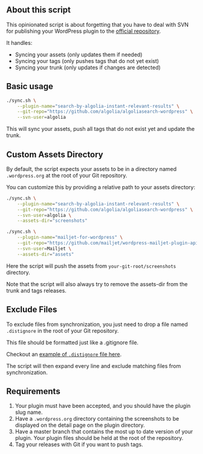## About this script

This opinionated script is about forgetting that you have to deal with SVN for publishing
your WordPress plugin to the [official repository](https://wordpress.org/).

It handles:

- Syncing your assets (only updates them if needed)
- Syncing your tags (only pushes tags that do not yet exist)
- Syncing your trunk (only updates if changes are detected)

## Basic usage

```bash
./sync.sh \
	--plugin-name="search-by-algolia-instant-relevant-results" \
	--git-repo="https://github.com/algolia/algoliasearch-wordpress" \
	--svn-user=algolia
```

This will sync your assets, push all tags that do not exist yet and update the trunk.

## Custom Assets Directory

By default, the script expects your assets to be in a directory named
`.wordpress.org` at the root of your Git repository.

You can customize this by providing a relative path to your assets directory:

```bash
./sync.sh \
	--plugin-name="search-by-algolia-instant-relevant-results" \
	--git-repo="https://github.com/algolia/algoliasearch-wordpress" \
	--svn-user=algolia \
	--assets-dir="screenshots"
```

```bash
./sync.sh \
	--plugin-name="mailjet-for-wordpress" \
	--git-repo="https://github.com/mailjet/wordpress-mailjet-plugin-apiv3" \
	--svn-user=Mailjet \
	--assets-dir="assets"
```

Here the script will push the assets from `your-git-root/screenshots` directory.

Note that the script will also always try to remove the assets-dir from the trunk
and tags releases.

## Exclude Files

To exclude files from synchronization, you just need to drop a file named
`.distignore` in the root of your Git repository.

This file should be formatted just like a .gitignore file.

Checkout an [example of `.distignore` file here](https://github.com/wp-cli/sample-plugin/blob/master/.distignore).

The script will then expand every line and exclude matching files from synchronization.

## Requirements

1. Your plugin must have been accepted, and you should have the plugin slug name.
1. Have a `.wordpress.org` directory containing the screenshots to be displayed
on the detail page on the plugin directory.
1. Have a master branch that contains the most up to date version of your plugin.
Your plugin files should be held at the root of the repository.
1. Tag your releases with Git if you want to push tags.
